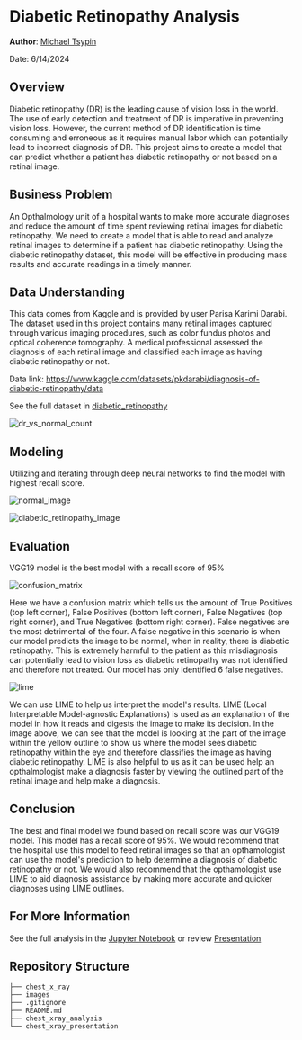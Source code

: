 # Diabetic Retinopathy Analysis

**Author**: [Michael Tsypin](email:mtsypin9@yahoo.com)

Date: 6/14/2024

## Overview

Diabetic retinopathy (DR) is the leading cause of vision loss in the world. The use of early detection and treatment of DR is imperative in preventing vision loss. However, the current method of DR identification is time consuming and erroneous as it requires manual labor which can potentially lead to incorrect diagnosis of DR. This project aims to create a model that can predict whether a patient has diabetic retinopathy or not based on a retinal image.

## Business Problem

An Opthalmology unit of a hospital wants to make more accurate diagnoses and reduce the amount of time spent reviewing retinal images for diabetic retinopathy. We need to create a model that is able to read and analyze retinal images to determine if a patient has diabetic retinopathy. Using the diabetic retinopathy dataset, this model will be effective in producing mass results and accurate readings in a timely manner.

## Data Understanding

This data comes from Kaggle and is provided by user Parisa Karimi Darabi. The dataset used in this project contains many retinal images captured through various imaging procedures, such as color fundus photos and optical coherence tomography. A medical professional assessed the diagnosis of each retinal image and classified each image as having diabetic retinopathy or not.

Data link: https://www.kaggle.com/datasets/pkdarabi/diagnosis-of-diabetic-retinopathy/data

See the full dataset in [diabetic_retinopathy](diabetic_retinopathy) 

![dr_vs_normal_count](images/dr_vs_normal_count.png)

## Modeling

Utilizing and iterating through deep neural networks to find the model with highest recall score.

![normal_image](images/normal_image.png)

![diabetic_retinopathy_image](images/diabetic_retinopathy_image.png)

## Evaluation

VGG19 model is the best model with a recall score of 95%

![confusion_matrix](images/confusion_matrix.png)

Here we have a confusion matrix which tells us the amount of True Positives (top left corner), False Positives (bottom left corner), False Negatives (top right corner), and True Negatives (bottom right corner). False negatives are the most detrimental of the four. A false negative in this scenario is when our model predicts the image to be normal, when in reality, there is diabetic retinopathy. This is extremely harmful to the patient as this misdiagnosis can potentially lead to vision loss as diabetic retinopathy was not identified and therefore not treated. Our model has only identified 6 false negatives.

![lime](images/lime.png)

We can use LIME to help us interpret the model's results. LIME (Local Interpretable Model-agnostic Explanations) is used as an explanation of the model in how it reads and digests the image to make its decision. In the image above, we can see that the model is looking at the part of the image within the yellow outline to show us where the model sees diabetic retinopathy within the eye and therefore classifies the image as having diabetic retinopathy. LIME is also helpful to us as it can be used help an opthalmologist make a diagnosis faster by viewing the outlined part of the retinal image and help make a diagnosis.

## Conclusion

The best and final model we found based on recall score was our VGG19 model. This model has a recall score of 95%. We would recommend that the hospital use this model to feed retinal images so that an opthamologist can use the model's prediction to help determine a diagnosis of diabetic retinopathy or not. We would also recommend that the opthamologist use LIME to aid diagnosis assistance by making more accurate and quicker diagnoses using LIME outlines.

## For More Information

See the full analysis in the [Jupyter Notebook](chest_xray_analysis.ipynb) or review [Presentation](chest_xray_presentation.pdf)

## Repository Structure

```
├── chest_x_ray
├── images
├── .gitignore
├── README.md
├── chest_xray_analysis
└── chest_xray_presentation
```
